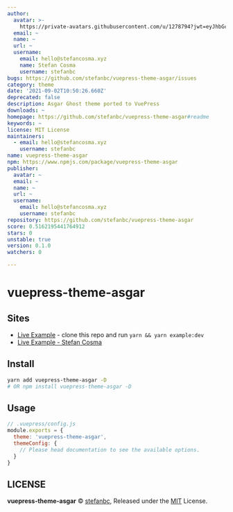 ```yaml
---
author:
  avatar: >-
    https://private-avatars.githubusercontent.com/u/1278794?jwt=eyJhbGciOiJIUzI1NiIsInR5cCI6IkpXVCJ9.eyJpc3MiOiJnaXRodWIuY29tIiwiYXVkIjoicmF3LmdpdGh1YnVzZXJjb250ZW50LmNvbSIsImtleSI6ImtleTEiLCJleHAiOjE3MzQ2NzMyMDAsIm5iZiI6MTczNDY3MjAwMCwicGF0aCI6Ii91LzEyNzg3OTQifQ.18qdIrN3wqdq5-A_oX8XDJ2ghWeerNQFnNYAiLVYj3I&v=4
  email: ~
  name: ~
  url: ~
  username:
    email: hello@stefancosma.xyz
    name: Stefan Cosma
    username: stefanbc
bugs: https://github.com/stefanbc/vuepress-theme-asgar/issues
category: theme
date: '2021-09-02T10:50:26.660Z'
deprecated: false
description: Asgar Ghost theme ported to VuePress
downloads: ~
homepage: https://github.com/stefanbc/vuepress-theme-asgar#readme
keywords: ~
license: MIT License
maintainers:
  - email: hello@stefancosma.xyz
    username: stefanbc
name: vuepress-theme-asgar
npm: https://www.npmjs.com/package/vuepress-theme-asgar
publisher:
  avatar: ~
  email: ~
  name: ~
  url: ~
  username:
    email: hello@stefancosma.xyz
    username: stefanbc
repository: https://github.com/stefanbc/vuepress-theme-asgar
score: 0.5162195441764912
stars: 0
unstable: true
version: 0.1.0
watchers: 0

---
```


# vuepress-theme-asgar

## Sites

- [Live Example](https://stefanbc.github.io/vuepress-theme-asgar/) - clone this repo and run `yarn && yarn example:dev`
- [Live Example - Stefan Cosma](https://stefancosma.xyz)

## Install

```bash
yarn add vuepress-theme-asgar -D
# OR npm install vuepress-theme-asgar -D
```

## Usage

```js
// .vuepress/config.js
module.exports = {
  theme: 'vuepress-theme-asgar',
  themeConfig: {
    // Please head documentation to see the available options.
  }
}
```

## LICENSE

**vuepress-theme-asgar** © [stefanbc](https://github.com/stefanbc), Released under the [MIT](./LICENSE) License.
